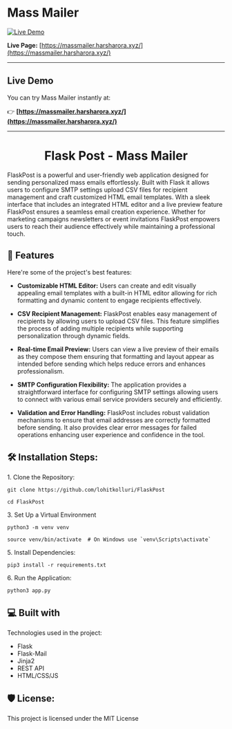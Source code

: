 # Mass Mailer

[![Live Demo](https://img.shields.io/badge/Live%20Demo-massmailer.harsharora.xyz-6f42c1?style=for-the-badge)](https://massmailer.harsharora.xyz/)

**Live Page:** [https://massmailer.harsharora.xyz/](https://massmailer.harsharora.xyz/)

---

## Live Demo

You can try Mass Mailer instantly at:

👉 **[https://massmailer.harsharora.xyz/](https://massmailer.harsharora.xyz/)**

---

<h1 align="center" id="title">Flask Post - Mass Mailer</h1>

<p id="description">FlaskPost is a powerful and user-friendly web application designed for sending personalized mass emails effortlessly. Built with Flask it allows users to configure SMTP settings upload CSV files for recipient management and craft customized HTML email templates. With a sleek interface that includes an integrated HTML editor and a live preview feature FlaskPost ensures a seamless email creation experience. Whether for marketing campaigns newsletters or event invitations FlaskPost empowers users to reach their audience effectively while maintaining a professional touch.</p>

<h2>🧐 Features</h2>

Here're some of the project's best features:

- **Customizable HTML Editor:** Users can create and edit visually appealing email templates with a built-in HTML editor allowing for rich formatting and dynamic content to engage recipients effectively.

- **CSV Recipient Management:** FlaskPost enables easy management of recipients by allowing users to upload CSV files. This feature simplifies the process of adding multiple recipients while supporting personalization through dynamic fields.

- **Real-time Email Preview:** Users can view a live preview of their emails as they compose them ensuring that formatting and layout appear as intended before sending which helps reduce errors and enhances professionalism.

- **SMTP Configuration Flexibility:** The application provides a straightforward interface for configuring SMTP settings allowing users to connect with various email service providers securely and efficiently.

- **Validation and Error Handling:** FlaskPost includes robust validation mechanisms to ensure that email addresses are correctly formatted before sending. It also provides clear error messages for failed operations enhancing user experience and confidence in the tool.

<h2>🛠️ Installation Steps:</h2>

<p>1. Clone the Repository:</p>

```
git clone https://github.com/lohitkolluri/FlaskPost
```

```
cd FlaskPost
```

<p>3. Set Up a Virtual Environment</p>

```
python3 -m venv venv
```

```
source venv/bin/activate  # On Windows use `venv\Scripts\activate`
```

<p>5. Install Dependencies:</p>

```
pip3 install -r requirements.txt
```

<p>6. Run the Application:</p>

```
python3 app.py
```

<h2>💻 Built with</h2>

Technologies used in the project:

- Flask
- Flask-Mail
- Jinja2
- REST API
- HTML/CSS/JS

<h2>🛡️ License:</h2>

This project is licensed under the MIT License
